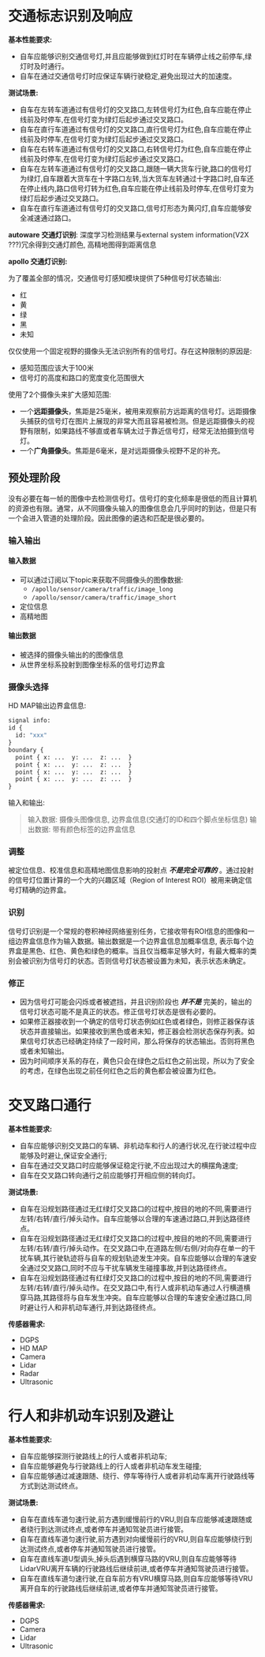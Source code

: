 # 交通标志识别及响应
**基本性能要求:**
- 自车应能够识别交通信号灯,并且应能够做到红灯时在车辆停止线之前停车,绿灯时及时通行。
- 自车在通过交通信号灯时应保证车辆行驶稳定,避免出现过大的加速度。

**测试场景:**
- 自车在左转车道通过有信号灯的交叉路口,左转信号灯为红色,自车应能在停止线前及时停车,在信号灯变为绿灯后起步通过交叉路口。
- 自车在直行车道通过有信号灯的交叉路口,直行信号灯为红色,自车应能在停止线前及时停车,在信号灯变为绿灯后起步通过交叉路口。
- 自车在右转车道通过有信号灯的交叉路口,右转信号灯为红色,自车应能在停止线前及时停车,在信号灯变为绿灯后起步通过交叉路口。
- 自车在左转车道通过有信号灯的交叉路口,跟随一辆大货车行驶,路口的信号灯为绿灯,自车跟着大货车在十字路口左转,当大货车左转通过十字路口时,自车还在停止线内,路口信号灯转为红色,自车应能在停止线前及时停车,在信号灯变为绿灯后起步通过交叉路口。
- 自车在直行车道通过有信号灯的交叉路口,信号灯形态为黄闪灯,自车应能够安全减速通过路口。

**autoware 交通灯识别**: 深度学习检测结果与external system information(V2X ???)冗余得到交通灯颜色, 高精地图得到距离信息

**apollo 交通灯识别:**  

为了覆盖全部的情况，交通信号灯感知模块提供了5种信号灯状态输出:  
- 红
- 黄
- 绿
- 黑
- 未知

仅仅使用一个固定视野的摄像头无法识别所有的信号灯。存在这种限制的原因是:  
- 感知范围应该大于100米
- 信号灯的高度和路口的宽度变化范围很大

使用了2个摄像头来扩大感知范围:  
-  一个**远距摄像头**，焦距是25毫米，被用来观察前方远距离的信号灯。远距摄像头捕获的信号灯在图片上展现的非常大而且容易被检测。但是远距摄像头的视野有限制，如果路线不够直或者车辆太过于靠近信号灯，经常无法拍摄到信号灯。  
- 一个**广角摄像头**。焦距是6毫米，是对远距摄像头视野不足的补充。

## 预处理阶段  
没有必要在每一帧的图像中去检测信号灯。信号灯的变化频率是很低的而且计算机的资源也有限。通常，从不同摄像头输入的图像信息会几乎同时的到达，但是只有一个会进入管道的处理阶段。因此图像的遴选和匹配是很必要的。

### 输入输出  
#### 输入数据  
- 可以通过订阅以下topic来获取不同摄像头的图像数据:  
    - `/apollo/sensor/camera/traffic/image_long`
    - `/apollo/sensor/camera/traffic/image_short`  
- 定位信息
- 高精地图

#### 输出数据  
  - 被选择的摄像头输出的的图像信息
  - 从世界坐标系投射到图像坐标系的信号灯边界盒

### 摄像头选择  
HD MAP输出边界盒信息:   
```protobuf
signal info:
id {
  id: "xxx"
}
boundary {
  point { x: ...  y: ...  z: ...  }
  point { x: ...  y: ...  z: ...  }
  point { x: ...  y: ...  z: ...  }
  point { x: ...  y: ...  z: ...  }
}
```

输入和输出:  
> 输入数据: 摄像头图像信息, 边界盒信息(交通灯的ID和四个脚点坐标信息)
> 输出数据: 带有颜色标签的边界盒信息

### 调整  
被定位信息、校准信息和高精地图信息影响的投射点 ***不是完全可靠的*** 。通过投射的信号灯位置计算的一个大的兴趣区域（Region of Interest ROI）被用来确定信号灯精确的边界盒。

### 识别  
信号灯识别是一个常规的卷积神经网络鉴别任务，它接收带有ROI信息的图像和一组边界盒信息作为输入数据。输出数据是一个边界盒信息加概率信息, 表示每个边界盒是黑色、红色、黄色和绿色的概率。当且仅当概率足够大时，有最大概率的类别会被识别为信号灯的状态。否则信号灯状态被设置为未知，表示状态未确定。  

### 修正  
- 因为信号灯可能会闪烁或者被遮挡，并且识别阶段也 ***并不是*** 完美的，输出的信号灯状态可能不是真正的状态。修正信号灯状态是很有必要的。  
- 如果修正器接收到一个确定的信号灯状态例如红色或者绿色，则修正器保存该状态并直接输出。如果接收到黑色或者未知，修正器会检测状态保存列表。如果信号灯状态已经确定持续了一段时间，那么将保存的状态输出。否则将黑色或者未知输出。  
- 因为时间顺序关系的存在，黄色只会在绿色之后红色之前出现，所以为了安全的考虑，在绿色出现之前任何红色之后的黄色都会被设置为红色。


# 交叉路口通行

**基本性能要求:**
- 自车应能够识别交叉路口的车辆、非机动车和行人的通行状况,在行驶过程中应能够及时避让,保证安全通行;
- 自车在通过交叉路口时应能够保证稳定行驶,不应出现过大的横摆角速度;
- 自车在交叉路口转向通行之前应能够打开相应侧的转向灯。

**测试场景:**
- 自车在沿规划路径通过无红绿灯交叉路口的过程中,按目的地的不同,需要进行左转/右转/直行/掉头动作。自车应能够以合理的车速通过路口,并到达路径终点。
- 自车在沿规划路径通过无红绿灯交叉路口的过程中,按目的地的不同,需要进行左转/右转/直行/掉头动作。在交叉路口中,在道路左侧/右侧/对向存在单一的干扰车辆,其行驶轨迹将与自车的规划轨迹发生冲突。自车应能够以合理的车速安全通过交叉路口,同时不应与干扰车辆发生碰撞事故,并到达路径终点。
- 自车在沿规划路径通过有红绿灯交叉路口的过程中,按目的地的不同,需要进行左转/右转/直行/掉头动作。在交叉路口中,有行人或非机动车通过人行横道横穿马路,其路径将与自车发生冲突。自车应能够以合理的车速安全通过路口,同时避让行人和非机动车通行,并到达路径终点。

**传感器需求:**
- DGPS
- HD MAP
- Camera
- Lidar
- Radar
- Ultrasonic

# 行人和非机动车识别及避让

**基本性能要求:**
- 自车应能够探测行驶路线上的行人或者非机动车;
- 自车应能够避免与行驶路线上的行人或者非机动车发生碰撞;
- 自车应能够通过减速跟随、绕行、停车等待行人或者非机动车离开行驶路线等方式到达测试终点。

**测试场景:**
- 自车在直线车道匀速行驶,前方遇到缓慢前行的VRU,则自车应能够减速跟随或者绕行到达测试终点,或者停车并通知驾驶员进行接管。
- 自车在直线车道匀速行驶,前方遇到对向缓慢前行的VRU,则自车应能够绕行到达测试终点,或者停车并通知驾驶员进行接管。
- 自车在直线车道U型调头,掉头后遇到横穿马路的VRU,则自车应能够等待LidarVRU离开车辆的行驶路线后继续前进,或者停车并通知驾驶员进行接管。
- 自车在直线车道匀速行驶,在自车前方有VRU横穿马路,则自车应能够等待VRU离开自车的行驶路线后继续前进,或者停车并通知驾驶员进行接管。

**传感器需求:**
- DGPS
- Camera
- Lidar
- Ultrasonic